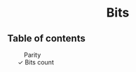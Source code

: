 <h1 align="center">Bits </h1>

<h2>Table of contents</h2>
<ul style="list-style-type:none;">
  &#10240; Parity <br>
  &#10003; Bits count
</ul>
